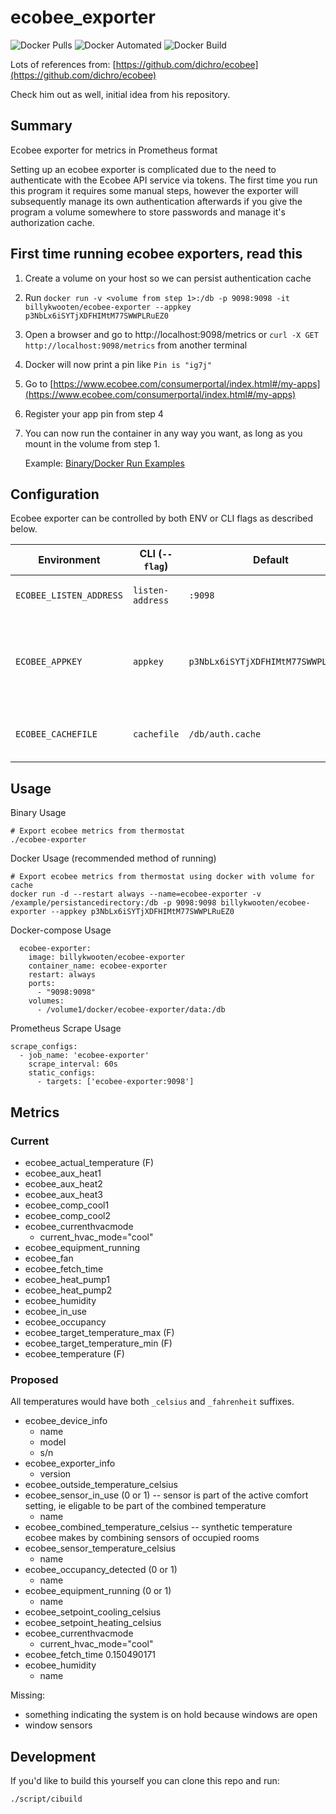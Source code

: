 # ecobee_exporter

![Docker Pulls](https://img.shields.io/docker/pulls/billykwooten/ecobee-exporter.svg)
![Docker Automated](https://img.shields.io/docker/cloud/automated/billykwooten/ecobee-exporter.svg)
![Docker Build](https://img.shields.io/docker/cloud/build/billykwooten/ecobee-exporter.svg)

Lots of references from: [https://github.com/dichro/ecobee](https://github.com/dichro/ecobee)

Check him out as well, initial idea from his repository.

## Summary

Ecobee exporter for metrics in Prometheus format

Setting up an ecobee exporter is complicated due to the need to authenticate with the Ecobee API service via tokens.
The first time you run this program it requires some manual steps, however the exporter will subsequently manage its
own authentication afterwards if you give the program a volume somewhere to store passwords and manage it's authorization cache.

## First time running ecobee exporters, read this

1. Create a volume on your host so we can persist authentication cache
2. Run `docker run -v <volume from step 1>:/db -p 9098:9098 -it billykwooten/ecobee-exporter --appkey p3NbLx6iSYTjXDFHIMtM77SWWPLRuEZ0`
3. Open a browser and go to http://localhost:9098/metrics or `curl -X GET http://localhost:9098/metrics` from another terminal
4. Docker will now print a pin like `Pin is "ig7j"`
5. Go to [https://www.ecobee.com/consumerportal/index.html#/my-apps](https://www.ecobee.com/consumerportal/index.html#/my-apps)
6. Register your app pin from step 4
7. You can now run the container in any way you want, as long as you mount in the volume from step 1.

   Example: [Binary/Docker Run Examples](https://github.com/billykwooten/ecobee_exporter/tree/development#usage)

## Configuration

Ecobee exporter can be controlled by both ENV or CLI flags as described below.

| Environment        	       | CLI (`--flag`)              | Default                 	    | Description                                                                                                      |
|----------------------------|-----------------------------|---------------------------- |------------------------------------------------------------------------------------------------------------------|
| `ECOBEE_LISTEN_ADDRESS`           | `listen-address`            | `:9098`                     | The port for /metrics to listen on |
| `ECOBEE_APPKEY`                   | `appkey`                    | `p3NbLx6iSYTjXDFHIMtM77SWWPLRuEZ0`                | Your Application API Key or you can use my app key seen here |
| `ECOBEE_CACHEFILE`                     | `cachefile`                      | `/db/auth.cache`              | Cache file to store auth credentials |

## Usage

Binary Usage
```
# Export ecobee metrics from thermostat
./ecobee-exporter
```

Docker Usage (recommended method of running)
```
# Export ecobee metrics from thermostat using docker with volume for cache
docker run -d --restart always --name=ecobee-exporter -v /example/persistancedirectory:/db -p 9098:9098 billykwooten/ecobee-exporter --appkey p3NbLx6iSYTjXDFHIMtM77SWWPLRuEZ0
```

Docker-compose Usage
```
  ecobee-exporter:
    image: billykwooten/ecobee-exporter
    container_name: ecobee-exporter
    restart: always
    ports:
      - "9098:9098"
    volumes:
      - /volume1/docker/ecobee-exporter/data:/db
```

Prometheus Scrape Usage
```
scrape_configs:
  - job_name: 'ecobee-exporter'
    scrape_interval: 60s
    static_configs:
      - targets: ['ecobee-exporter:9098']
```

## Metrics

### Current

* ecobee_actual_temperature (F)
* ecobee_aux_heat1
* ecobee_aux_heat2
* ecobee_aux_heat3
* ecobee_comp_cool1
* ecobee_comp_cool2
* ecobee_currenthvacmode
    * current_hvac_mode="cool"
* ecobee_equipment_running
* ecobee_fan
* ecobee_fetch_time
* ecobee_heat_pump1
* ecobee_heat_pump2
* ecobee_humidity
* ecobee_in_use
* ecobee_occupancy
* ecobee_target_temperature_max (F)
* ecobee_target_temperature_min (F)
* ecobee_temperature (F)


### Proposed

All temperatures would have both `_celsius` and `_fahrenheit` suffixes.


* ecobee_device_info
    * name
    * model
    * s/n
* ecobee_exporter_info
    * version
* ecobee_outside_temperature_celsius
* ecobee_sensor_in_use (0 or 1) -- sensor is part of the active comfort setting, ie eligable to be part of the combined temperature
    * name
* ecobee_combined_temperature_celsius   -- synthetic temperature ecobee makes by combining sensors of occupied rooms
* ecobee_sensor_temperature_celsius
    * name
* ecobee_occupancy_detected (0 or 1)
    * name
* ecobee_equipment_running (0 or 1)
    * name
* ecobee_setpoint_cooling_celsius
* ecobee_setpoint_heating_celsius
* ecobee_currenthvacmode
    * current_hvac_mode="cool"
* ecobee_fetch_time 0.150490171
* ecobee_humidity
    * name

Missing:
* something indicating the system is on hold because windows are open
* window sensors

## Development

If you'd like to build this yourself you can clone this repo and run:

```
./script/cibuild
```
